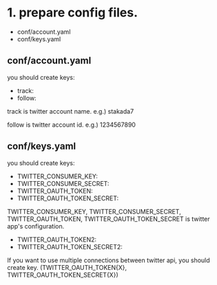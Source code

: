 # 1. prepare config files.
- conf/account.yaml
- conf/keys.yaml

## conf/account.yaml
you should create keys:
- track:
- follow:

track is twitter account name.
e.g.) stakada7

follow is twitter account id.
e.g.) 1234567890

## conf/keys.yaml
you should create keys:
- TWITTER_CONSUMER_KEY:
- TWITTER_CONSUMER_SECRET:
- TWITTER_OAUTH_TOKEN:
- TWITTER_OAUTH_TOKEN_SECRET:

TWITTER_CONSUMER_KEY, TWITTER_CONSUMER_SECRET, TWITTER_OAUTH_TOKEN, TWITTER_OAUTH_TOKEN_SECRET is twitter app's configuration.

- TWITTER_OAUTH_TOKEN2:
- TWITTER_OAUTH_TOKEN_SECRET2:

If you want to use multiple connections between twitter api, you should create key. (TWITTER_OAUTH_TOKEN{X}, TWITTER_OAUTH_TOKEN_SECRET{X})
